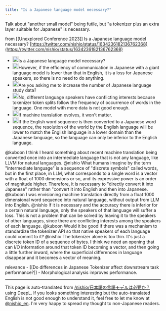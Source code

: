 ```yaml
---
title: "Is a Japanese language model necessary?"
---
```


Talk about "another small model" being futile, but "a tokenizer plus an extra layer suitable for Japanese" is necessary.

from  [[Unexplored Conference 2023]]
Is a Japanese language model necessary?
[https://twitter.com/nishio/status/1634236182136762368](https://twitter.com/nishio/status/1634236182136762368)
- <img src='https://scrapbox.io/api/pages/nishio-en/human/icon' alt='human.icon' height="19.5"/>Is a Japanese language model necessary?
- <img src='https://scrapbox.io/api/pages/nishio-en/nishio/icon' alt='nishio.icon' height="19.5"/>However, if the efficiency of communication in Japanese with a giant language model is lower than that in English, it is a loss for Japanese speakers, so there is no need to do anything.
- <img src='https://scrapbox.io/api/pages/nishio-en/human/icon' alt='human.icon' height="19.5"/>Are you asking me to increase the number of Japanese language study data?
- <img src='https://scrapbox.io/api/pages/nishio-en/nishio/icon' alt='nishio.icon' height="19.5"/>No, different language speakers have conflicting interests because tokenizer token splits follow the frequency of occurrence of words in the language. One model with more data is not good enough.
- <img src='https://scrapbox.io/api/pages/nishio-en/human/icon' alt='human.icon' height="19.5"/>If machine translation evolves, it won't matter.
- <img src='https://scrapbox.io/api/pages/nishio-en/nishio/icon' alt='nishio.icon' height="19.5"/>If the English word sequence is then converted to a Japanese word sequence, the resolution of the world by the English language will be lower to match the English language in a lower domain than the Japanese language, so the language can only be inferior to the English language.

@kuboon
I think I heard something about recent machine translation being converted once into an intermediate language that is not any language, like LLVM for natural languages.
@nishio
What humans imagine by the term "intermediate language" is a sequence of "discrete symbols" called words, but in the first place, in LLM, what corresponds to a single word is a vector with a float of 1000 dimensions or so, and its expressive power is an order of magnitude higher. Therefore, it is necessary to "directly convert it into Japanese" rather than "convert it into English and then into Japanese.
@kuboon
I was envisioning machine translation directly from a float 1000 dimensional word sequence into natural language, without output from LLM into English.
@nishio
If it is necessary and the accuracy there is inferior for a certain natural language, only the speakers of that language will suffer a loss. This is not a problem that can be solved by leaving it to the speakers of other languages, since there are conflicting interests among the speakers of each language.
@kuboon
Would it be good if there was a mechanism to standardize the tokenizer API so that native speakers of each language could commit to it?
@nishio
The tokenizer alone is too thin. It's just a discrete token ID of a sequence of bytes. I think we need an opening that can I/O information around that token ID becoming a vector, and then going a little further inward, where the superficial differences in language disappear and it becomes a vector of meaning.

relevance
    - [[Do differences in Japanese Tokenizer affect downstream task performance?]]
    - Morphological analysis improves performance.

---
This page is auto-translated from [/nishio/日本語の言語モデルは必要か？](https://scrapbox.io/nishio/日本語の言語モデルは必要か？) using DeepL. If you looks something interesting but the auto-translated English is not good enough to understand it, feel free to let me know at [@nishio_en](https://twitter.com/nishio_en). I'm very happy to spread my thought to non-Japanese readers.